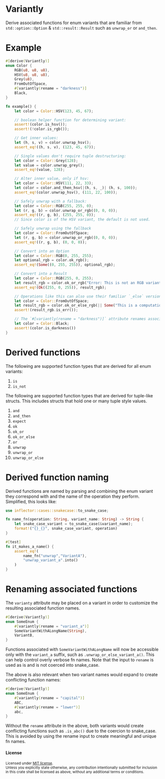# Variantly
Derive associated functions for enum variants that are familiar from `std::option::Option` & `std::result::Result` such as `unwrap_or` or `and_then`.
# Example
```rust
#[derive(Variantly)]
enum Color {
    RGB(u8, u8, u8),
    HSV(u8, u8, u8),
    Grey(u8),
    FromOutOfSpace,
    #[variantly(rename = "darkness")]
    Black,
}

fn example() {
    let color = Color::HSV(123, 45, 67);

    // boolean helper function for determining variant:
    assert!(color.is_hsv());
    assert!(!color.is_rgb());

    // Get inner values:
    let (h, s, v) = color.unwrap_hsv();
    assert_eq!((h, s, v), (123, 45, 67));

    // Single values don't require tuple destructuring:
    let color = Color::Grey(128);
    let value = color.unwrap_grey();
    assert_eq!(value, 128);

    // Alter inner value, only if hsv:
    let color = Color::HSV(111, 22, 33);
    let color = color.and_then_hsv(|(h, s, _)| (h, s, 100));
    assert_eq!(color.unwrap_hsv(), (111, 22, 100));

    // Safely unwrap with a fallback:
    let color = Color::RGB(255, 255, 0);
    let (r, g, b) = color.unwrap_or_rgb((0, 0, 0));
    assert_eq!((r, g, b), (255, 255, 0));
    // Since color is of the HSV variant, the default is not used.

    // Safely unwrap using the fallback
    let color = Color::FromOutOfSpace;
    let (r, g, b) = color.unwrap_or_rgb((0, 0, 0));
    assert_eq!((r, g, b), (0, 0, 0));

    // Convert into an Option
    let color = Color::RGB(0, 255, 255);
    let optional_rgb = color.ok_rgb();
    assert_eq!(Some((0, 255, 255)), optional_rgb);

    // Convert into a Result
    let color = Color::RGB(255, 0, 255);
    let result_rgb = color.ok_or_rgb("Error: This is not an RGB variant!");
    assert_eq!(Ok((255, 0, 255)), result_rgb);

    // Operations like this can also use their familiar `_else` versions:
    let color = Color::FromOutOfSpace;
    let result_rgb = color.ok_or_else_rgb(|| Some("This is a computationally expensive error!"));
    assert!(result_rgb.is_err());

    // The `#[variantly(rename = "darkness")]` attribute renames associated functions:
    let color = Color::Black;
    assert!(color.is_darkness())
}
```
# Derived functions
The following are supported function types that are derived for all enum variants:
1. `is`
1. `is_not`

The following are supported function types that are derived for tuple-like structs. This includes structs that hold one or many tuple style values.
1. `and`
1. `and_then`
1. `expect`
1. `ok`
1. `ok_or`
1. `ok_or_else`
1. `or`
1. `unwrap`
1. `unwrap_or`
1. `unwrap_or_else`

# Derived function naming
Derived functions are named by parsing and combining the enum variant they correspond with and the name of the operation they perform.
Simplified, this looks like:
```rust
use inflector::cases::snakecase::to_snake_case;

fn name_fn(operation: String, variant_name: String) -> String {
    let snake_case_variant = to_snake_case(&variant_name);
    format!("{}_{}", snake_case_variant, operation)
}

#[test]
fn it_makes_a_name() {
    assert_eq!(
        name_fn("unwrap","VariantA"),
        "unwrap_variant_a".into()
    )
}
```

# Renaming associated functions
The `varianty` attribute may be placed on a variant in order to customize the resulting associated function names.
```rust
#[derive(Variantly)]
enum SomeEnum {
    #[variantly(rename = "variant_a")]
    SomeVariantWithALongName(String),
    VariantB,
}
```
Functions associated with `SomeVariantWithALongName` will now be accessible only with the `variant_a`
suffix, such as `.unwrap_or_else_variant_a()`. This can help control overly verbose fn names.
Note that the input to `rename` is used as is and is not coerced into snake_case.


The above is also relevant when two variant names would expand to create conflicting function names:
```rust
#[derive(Variantly)]
enum SomeEnum {
    #[variantly(rename = "capital")]
    ABC,
    #[variantly(rename = "lower")]
    abc,
}
```
Without the `rename` attribute in the above, both variants would create conflicting functions such as `.is_abc()` due to the coercion to snake_case.
This is avoided by using the rename input to create meaningful and unique fn names.


#### License

<sup>
Licensed under <a href="LICENSE">MIT license</a>.
</sup>

<br>

<sub>
Unless you explicitly state otherwise, any contribution intentionally submitted
for inclusion in this crate shall be licensed as above, without any additional terms or conditions.
</sub>